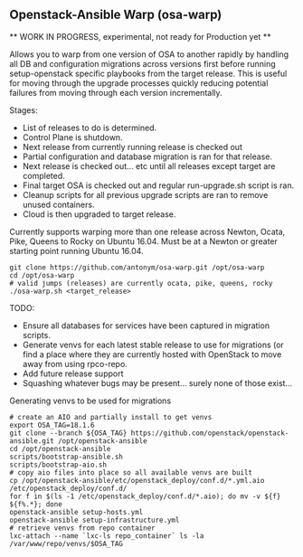 ## Openstack-Ansible Warp (osa-warp)

** WORK IN PROGRESS, experimental, not ready for Production yet **

Allows you to warp from one version of OSA to another rapidly
by handling all DB and configuration migrations across versions
first before running setup-openstack specific playbooks from
the target release.  This is useful for moving through the
upgrade processes quickly reducing potential failures from
moving through each version incrementally.

Stages:

* List of releases to do is determined.
* Control Plane is shutdown.
* Next release from currently running release is checked out
* Partial configuration and database migration is ran for that release.
* Next release is checked out... etc until all releases except target
  are completed.
* Final target OSA is checked out and regular run-upgrade.sh script is ran.
* Cleanup scripts for all previous upgrade scripts are ran to remove
  unused containers.
* Cloud is then upgraded to target release.

Currently supports warping more than one release across Newton, Ocata, 
Pike, Queens to Rocky on Ubuntu 16.04.  Must be at a Newton or greater
starting point running Ubuntu 16.04.

    git clone https://github.com/antonym/osa-warp.git /opt/osa-warp
    cd /opt/osa-warp
    # valid jumps (releases) are currently ocata, pike, queens, rocky
    ./osa-warp.sh <target_release>

TODO:
* Ensure all databases for services have been captured in migration scripts.
* Generate venvs for each latest stable release to use for migrations (or find
  a place where they are currently hosted with OpenStack to move away from
  using rpco-repo.
* Add future release support
* Squashing whatever bugs may be present... surely none of those exist...

Generating venvs to be used for migrations

```
# create an AIO and partially install to get venvs
export OSA_TAG=18.1.6
git clone --branch ${OSA_TAG} https://github.com/openstack/openstack-ansible.git /opt/openstack-ansible
cd /opt/openstack-ansible
scripts/bootstrap-ansible.sh
scripts/bootstrap-aio.sh
# copy aio files into place so all available venvs are built
cp /opt/openstack-ansible/etc/openstack_deploy/conf.d/*.yml.aio /etc/openstack_deploy/conf.d/
for f in $(ls -1 /etc/openstack_deploy/conf.d/*.aio); do mv -v ${f} ${f%.*}; done
openstack-ansible setup-hosts.yml
openstack-ansible setup-infrastructure.yml
# retrieve venvs from repo container
lxc-attach --name `lxc-ls repo_container` ls -la /var/www/repo/venvs/$OSA_TAG
```


